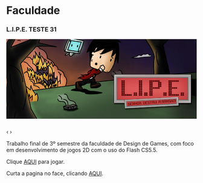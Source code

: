 # [](#header-1)Faculdade

### [](#header-3)L.I.P.E. TESTE 31
![](fotos/lipe/banner.jpg)
<html>
    <head>
        <link rel="stylesheet" href="css/blueimp-gallery.min.css">
    </head>
    <body>
        <script src="js/blueimp-gallery.min.js"></script>
        <div id="links">
        <a href="fotos/lipe/cena1.png"></a> <a href="fotos/lipe/cena2.png"></a><a href="fotos/lipe/cena3.png"></a> <a href="fotos/lipe/cena4.png"></a> <a href="fotos/lipe/cena5.png"></a> <a href="fotos/lipe/cena6.png"></a>
        </div>   
        <div id="blueimp-image-carousel" class="blueimp-gallery blueimp-gallery-carousel blueimp-gallery-display">
            <div class="slides"></div>
            <h3 class="title"></h3>
            <a class="prev">‹</a>
            <a class="next">›</a>
            <a class="play-pause"></a>
            <ol class="indicator"></ol>
        </div>        
        <script>
            blueimp.Gallery(
                document.getElementById('links').getElementsByTagName('a'),
                {
                    container: '#blueimp-image-carousel',
                    carousel: true
                }
            );
        </script>
    </body>   
</html>

Trabalho final de 3º semestre da faculdade de Design de Games, com foco em desenvolvimento de jogos 2D com o uso do Flash CS5.5.

Clique [AQUI](http://www.newgrounds.com/dump/item/5e958707d6b1bda6a80e1e71889bddcb) para jogar.

Curta a pagina no face, clicando [AQUI](https://www.facebook.com/gamelipe).

